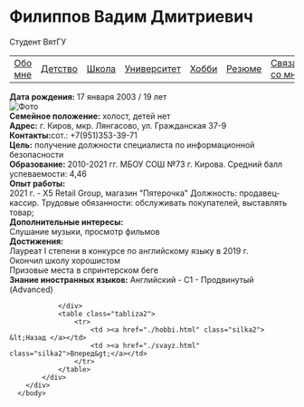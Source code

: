 <!DOCTYPE html>
<html lang="ru">
    <head>
        <meta charset="UTF-8">
        <title>Резюме</title>
        <link rel="stylesheet" href="./css/oformlenie.css">
        <link rel="stylesheet" href="./css/foto.css">
    </head>
    <body>
        <div class="bac">
            <h1 class="zagolovok">Филиппов Вадим Дмитриевич</h1>
            <p class="mini">Студент ВятГУ</p>
            <div class="container2">
                <table class="tabliza">
                    <tr>
                        <td><a href="./obomne.html" class="silka">Обо мне</a></td>
                        <td><a href="./detstvo.html" class="silka">Детство</a></td>
                        <td><a href="./school.html" class="silka">Школа</a></td>
                        <td><a href="./university.html" class="silka">Университет</a></td>
                        <td><a href="./hobbi.html" class="silka">Хобби</a></td>
                        <td><a href="./resume.html" class="silka">Резюме</a></td>
                        <td><a href="./svayz.html" class="silka">Связаться со мной</a></td>
                    </tr>
                </table>
                <div>
                    <div class="text-res">
                        <strong>Дата рождения:</strong> 17 января 2003 / 19 лет<br>
                        <div class="foto-res"><img src="./photo/imgbs64_143283_627496.jpg" class="ress-foto" alt="Фото"></div>
                        <strong>Семейное положение:</strong> холост, детей нет<br>
                        <strong>Адрес:</strong> г. Киров, мкр. Лянгасово, ул. Гражданская 37-9<br>
                        <strong>Контакты:</strong>сот.:   +7(951)353-39-71<br>
                        <strong>Цель:</strong> получение должности специалиста по информационной безопасности<br>
                        <strong>Образование:</strong> 2010-2021 гг. МБОУ СОШ №73 г. Кирова.  Средний балл успеваемости: 4,46<br>
                        <strong>Опыт работы:</strong><br>
                        2021 г. - Х5 Retail Group, магазин "Пятерочка" Должность: продавец-кассир. Трудовые обязанности: обслуживать покупателей, выставлять товар;<br>
						<strong>Дополнительные интересы:</strong><br>
                            Слушание музыки, просмотр фильмов<br>
                        <strong>Достижения:</strong><br>
						Лауреат I степени в конкурсе по английскому языку в 2019 г.<br>  
                            Окончил школу хорошистом<br>
                             Призовые места в спринтерском беге<br>
                        <strong>Знание иностранных языков:</strong> Английский - С1 - Продвинутый (Advanced)
                    </div>
                        
                       
                </div>
                <table class="tabliza2">
                    <tr>
                        <td ><a href="./hobbi.html" class="silka2"> &lt;Назад </a></td>
                        <td ><a href="./svayz.html" class="silka2">Вперед&gt;</a></td>
                    </tr>
                </table>
            </div>
        </div>
      </body>
</html>
